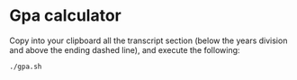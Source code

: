 # Gpa calculator

Copy into your clipboard all the transcript section (below the years division
and above the ending dashed line), and execute the following:
```bash
./gpa.sh
```

